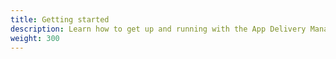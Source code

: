```yaml
---
title: Getting started
description: Learn how to get up and running with the App Delivery Manager Module.
weight: 300
---
```

